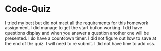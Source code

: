 # Code-Quiz
I tried my best but did not meet all the requirements for this homework assignment.
I did manage to get the start button working.
I did have questions display and when you answer a question another one will
be presented.
I do have a countdown timer.
I did not figure out how to save at the end of the quiz.
I will need to re submit.
I did not have time to add css.
